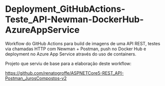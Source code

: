 # Deployment_GitHubActions-Teste_API-Newman-DockerHub-AzureAppService
Workflow do GitHub Actions para build de imagens de uma API REST, testes via chamadas HTTP com Newman + Postman, push no Docker Hub e deployment no Azure App Service através do uso de containers.

Projeto que serviu de base para a elaboração deste workflow:

https://github.com/renatogroffe/ASPNETCore5-REST_API-Postman_JurosCompostos-v2